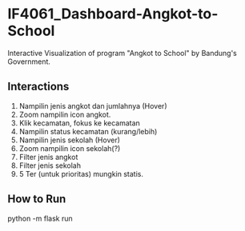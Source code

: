 # IF4061_Dashboard-Angkot-to-School

Interactive Visualization of program "Angkot to School" by Bandung's Government.

## Interactions

1. Nampilin jenis angkot dan jumlahnya (Hover)
2. Zoom nampilin icon angkot.
3. Klik kecamatan, fokus ke kecamatan
4. Nampilin status kecamatan (kurang/lebih)
5. Nampilin jenis sekolah (Hover)
6. Zoom nampilin icon sekolah(?)
7. Filter jenis angkot
8. Filter jenis sekolah
9. 5 Ter (untuk prioritas) mungkin statis.

## How to Run

python -m flask run